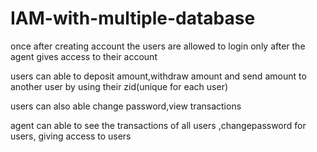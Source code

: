 # IAM-with-multiple-database
once after creating account the users are allowed to login only after the agent gives access to their account

users can able to deposit amount,withdraw amount and send amount to another user by using their zid(unique for each user)

users can also able change password,view transactions

agent can able to see the transactions of all users ,changepassword for users, giving access to users
